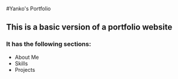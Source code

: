 #Yanko's Portfolio

## This is a basic version of a portfolio website

### It has the following sections:

- About Me 
- Skills
- Projects

